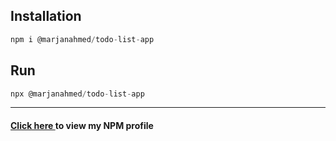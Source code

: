 <h2>Installation</h2>

```js
npm i @marjanahmed/todo-list-app
```

<h2>Run</h2>

```js
npx @marjanahmed/todo-list-app
```
----------------------------------------------------------------

<h4 style = "color: "yellow;""><a href = "https://www.npmjs.com/~marjanahmed">Click here </a>to view my NPM profile</h4>
